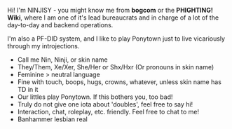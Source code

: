Hi! I'm NINJISY - you might know me from **bogcom** or the **PHIGHTING! Wiki**, where I am one of it's lead bureaucrats and in charge of a lot of the day-to-day and backend operations.

I'm also a PF-DID system, and I like to play Ponytown just to live vicariously through my introjections.

- Call me Nin, Ninji, or skin name
- They/Them, Xe/Xer, She/Her or Shx/Hxr (Or pronouns in skin name)
- Feminine > neutral language
- Fine with touch, boops, hugs, crowns, whatever, unless skin name has TD in it
- Our littles play Ponytown. If this bothers you, too bad!
- Truly do not give one iota about 'doubles', feel free to say hi!
- Interaction, chat, roleplay, etc. friendly. Feel free to chat to me!
- Banhammer lesbian real

<!--
**ninjisy/ninjisy** is a ✨ _special_ ✨ repository because its `README.md` (this file) appears on your GitHub profile.

Here are some ideas to get you started:

- 🔭 I’m currently working on ...
- 🌱 I’m currently learning ...
- 👯 I’m looking to collaborate on ...
- 🤔 I’m looking for help with ...
- 💬 Ask me about ...
- 📫 How to reach me: ...
- 😄 Pronouns: ...
- ⚡ Fun fact: ...
-->
